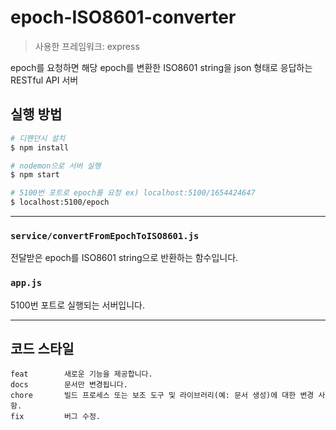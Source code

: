 # epoch-ISO8601-converter

> 사용한 프레임워크: express 

epoch를 요청하면 해당 epoch를 변환한 ISO8601 string을 json 형태로 응답하는 RESTful API 서버

## 실행 방법

```bash
# 디펜던시 설치
$ npm install

# nodemon으로 서버 실행
$ npm start

# 5100번 포트로 epoch를 요청 ex) localhost:5100/1654424647
$ localhost:5100/epoch
```

---

### `service/convertFromEpochToISO8601.js`

전달받은 epoch를 ISO8601 string으로 반환하는 함수입니다.

### `app.js`

5100번 포트로 실행되는 서버입니다.

---

## 코드 스타일

```
feat        새로운 기능을 제공합니다.
docs        문서만 변경됩니다.
chore       빌드 프로세스 또는 보조 도구 및 라이브러리(예: 문서 생성)에 대한 변경 사항.
fix         버그 수정.
```